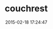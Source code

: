 ---
layout: post
title:  "couchrest"
repo:   "couchrest/couchrest"
date:   2015-02-18 17:24:47
gemurl: http://github.com/couchrest/couchrest
---